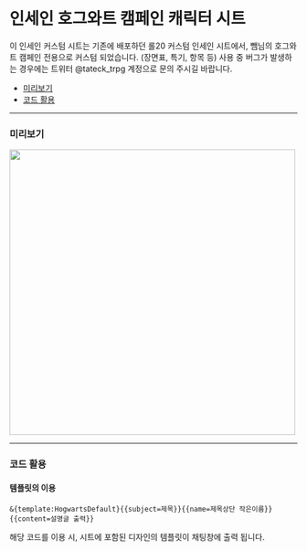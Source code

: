 # 인세인 호그와트 캠페인 캐릭터 시트

이 인세인 커스텀 시트는 기존에 배포하던 롤20 커스텀 인세인 시트에서, 뺌님의 호그와트 캠페인 전용으로 커스텀 되었습니다. (장면표, 특기, 항목 등)
사용 중 버그가 발생하는 경우에는 트위터 @tateck_trpg 계정으로 문의 주시길 바랍니다.

* [미리보기](#미리보기)
* [코드 활용](#코드-활용)

------------------------------

### 미리보기
<img src="https://raw.githubusercontent.com/tateck-develop/roll20CustomSheet/main/inSANe/insane_HOGWARTS/guide.png" width="500px"></img>

* * *

### 코드 활용
#### 템플릿의 이용
```
&{template:HogwartsDefault}{{subject=제목}}{{name=제목상단 작은이름}}{{content=설명글 출력}}
```
해당 코드를 이용 시, 시트에 포함된 디자인의 템플릿이 채팅창에 출력 됩니다.
